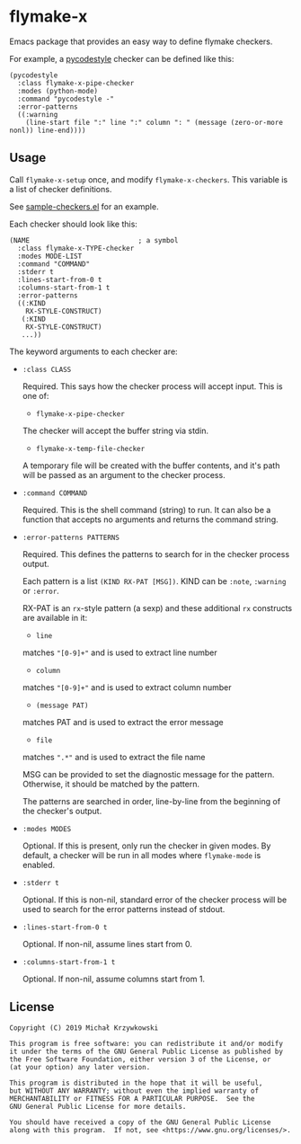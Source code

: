 # flymake-x #

Emacs package that provides an easy way to define flymake checkers.

For example, a [pycodestyle][pycodestyle] checker can be defined like this:

```elisp
(pycodestyle
  :class flymake-x-pipe-checker
  :modes (python-mode)
  :command "pycodestyle -"
  :error-patterns
  ((:warning
    (line-start file ":" line ":" column ": " (message (zero-or-more nonl)) line-end))))
```

## Usage ##

Call `flymake-x-setup` once, and modify `flymake-x-checkers`.  This variable is
a list of checker definitions.

See [sample-checkers.el](./sample-checkers.el) for an example.

Each checker should look like this:

```elisp
(NAME                           ; a symbol
  :class flymake-x-TYPE-checker
  :modes MODE-LIST
  :command "COMMAND"
  :stderr t
  :lines-start-from-0 t
  :columns-start-from-1 t
  :error-patterns
  ((:KIND
    RX-STYLE-CONSTRUCT)
   (:KIND
    RX-STYLE-CONSTRUCT)
   ...))
```

The keyword arguments to each checker are:

- ``:class CLASS``

  Required.  This says how the checker process will accept input.  This is one of:

    - `flymake-x-pipe-checker`

    The checker will accept the buffer string via stdin.

    - `flymake-x-temp-file-checker`

    A temporary file will be created with the buffer contents, and it's path
    will be passed as an argument to the checker process.

- ``:command COMMAND``

  Required.  This is the shell command (string) to run.  It can also be a
  function that accepts no arguments and returns the command string.

- ``:error-patterns PATTERNS``

  Required.  This defines the patterns to search for in the checker process output.

  Each pattern is a list ``(KIND RX-PAT [MSG])``.  KIND can be ``:note``,
  ``:warning`` or ``:error``.

  RX-PAT is an `rx`-style pattern (a sexp) and these additional `rx` constructs
  are available in it:

    - ``line``

    matches ``"[0-9]+"`` and is used to extract line number

    - ``column``

    matches ``"[0-9]+"`` and is used to extract column number

    - ``(message PAT)``

    matches PAT and is used to extract the error message

    - ``file``

    matches ``".*"`` and is used to extract the file name

  MSG can be provided to set the diagnostic message for the pattern.
  Otherwise, it should be matched by the pattern.

  The patterns are searched in order, line-by-line from the beginning of the
  checker's output.

- ``:modes MODES``

  Optional.  If this is present, only run the checker in given modes.  By
  default, a checker will be run in all modes where `flymake-mode` is enabled.

- ``:stderr t``

  Optional.  If this is non-nil, standard error of the checker process will be
  used to search for the error patterns instead of stdout.

- ``:lines-start-from-0 t``

  Optional.  If non-nil, assume lines start from 0.

- ``:columns-start-from-1 t``

  Optional.  If non-nil, assume columns start from 1.


## License ##

```
Copyright (C) 2019 Michał Krzywkowski

This program is free software: you can redistribute it and/or modify
it under the terms of the GNU General Public License as published by
the Free Software Foundation, either version 3 of the License, or
(at your option) any later version.

This program is distributed in the hope that it will be useful,
but WITHOUT ANY WARRANTY; without even the implied warranty of
MERCHANTABILITY or FITNESS FOR A PARTICULAR PURPOSE.  See the
GNU General Public License for more details.

You should have received a copy of the GNU General Public License
along with this program.  If not, see <https://www.gnu.org/licenses/>.
```

[pycodestyle]: https://github.com/PyCQA/pycodestyle

<!-- Local Variables: -->
<!-- coding: utf-8 -->
<!-- fill-column: 79 -->
<!-- indent-tabs-mode: nil -->
<!-- End: -->
